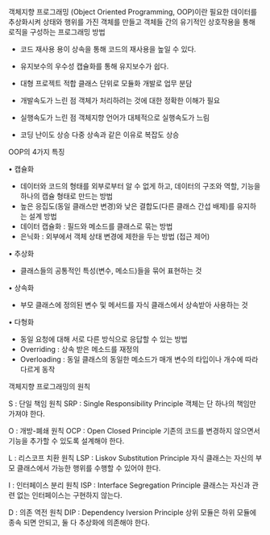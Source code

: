 객체지향 프로그래밍 (Object Oriented Programming, OOP)이란
필요한 데이터를 추상화시켜 상태와 행위를 가진 객체를 만들고 객체들 간의 유기적인 상호작용을 통해 로직을 구성하는 프로그래밍 방법

- 코드 재사용 용이
  상속을 통해 코드의 재사용을 높일 수 있다.
- 유지보수의 우수성
  캡슐화를 통해 유지보수가 쉽다.
- 대형 프로젝트 적합
  클래스 단위로 모듈화 개발로 업무 분담
  	
- 개발속도가 느린 점
  객체가 처리하려는 것에 대한 정확한 이해가 필요
- 실행속도가 느린 점
  객체지향 언어가 대체적으로 실행속도가 느림
- 코딩 난이도 상승
  다중 상속과 같은 이유로 복잡도 상승

OOP의 4가지 특징

• 캡슐화
 - 데이터와 코드의 형태를 외부로부터 알 수 없게 하고, 데이터의 구조와 역할, 기능을 하나의 캡슐 형태로 만드는 방법
 - 높은 응집도(동일 클래스만 변경)와 낮은 결합도(다른 클래스 간섭 배제)를 유지하는 설계 방법
 - 데이터 캡슐화 : 필드와 메소드를 클래스로 묶는 방법
 - 은닉화 : 외부에서 객체 상태 변경에 제한을 두는 방법 (접근 제어)
   
• 추상화 
 - 클래스들의 공통적인 특성(변수, 메소드)들을 묶어 표현하는 것

• 상속화
 - 부모 클래스에 정의된 변수 및 메서드를 자식 클래스에서 상속받아 사용하는 것

• 다형화
 - 동일 요청에 대해 서로 다른 방식으로 응답할 수 있는 방법
 - Overriding : 상속 받은 메소드를 재정의
 - Overloading : 동일 클래스의 동일한 메소드가 매개 변수의 타입이나 개수에 따라 다르게 동작
   
객체지향 프로그래밍의 원칙

S : 단일 책임 원칙 SRP : Single Responsibility Principle
객체는 단 하나의 책임만 가져야 한다.

O : 개방-폐쇄 원칙 OCP : Open Closed Principle
기존의 코드를 변경하지 않으면서 기능을 추가할 수 있도록 설계해야 한다.

L : 리스코프 치환 원칙 LSP : Liskov Substitution Principle
자식 클래스는 자신의 부모 클래스에서 가능한 행위를 수행할 수 있어야 한다.

I : 인터페이스 분리 원칙 ISP : Interface Segregation Principle
클래스는 자신과 관련 없는 인터페이스는 구현하지 않는다.

D : 의존 역전 원칙 DIP : Dependency Iversion Principle
상위 모듈은 하위 모듈에 종속 되면 안되고, 둘 다 추상화에 의존해야 한다.

